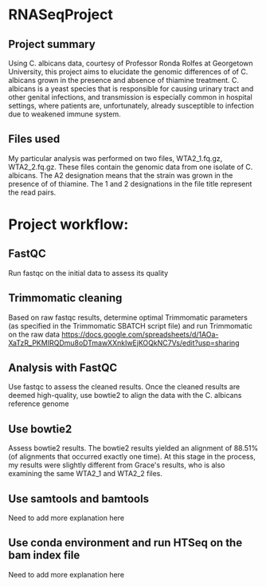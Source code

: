 # RNASeqProject
## Project summary
Using C. albicans data, courtesy of Professor Ronda Rolfes at Georgetown University, this project aims to elucidate the genomic differences of of C. albicans grown in the presence and absence of thiamine treatment. C. albicans is a yeast species that is responsible for causing urinary tract and other genital infections, and transmission is especially common in hospital settings, where patients are, unfortunately, already susceptible to infection due to weakened immune system.
## Files used
My particular analysis was performed on two files, WTA2_1.fq.gz, WTA2_2.fq.gz. These files contain the genomic data from one isolate of C. albicans. The A2 designation means that the strain was grown in the presence of of thiamine. The 1 and 2 designations in the file title represent the read pairs. 
# Project workflow:
## FastQC
Run fastqc on the initial data to assess its quality
## Trimmomatic cleaning
Based on raw fastqc results, determine optimal Trimmomatic parameters (as specified in the Trimmomatic SBATCH script file) and run Trimmomatic on the raw data
https://docs.google.com/spreadsheets/d/1AOa-XaTzR_PKMIRQDmu8oDTmawXXnkIwEjKOQkNC7Vs/edit?usp=sharing
## Analysis with FastQC
Use fastqc to assess the cleaned results. Once the cleaned results are deemed high-quality, use bowtie2 to align the data with the C. albicans reference genome
## Use bowtie2
Assess bowtie2 results. The bowtie2 results yielded an alignment of 88.51% (of alignments that occurred exactly one time). At this stage in the process, my results were slightly different from Grace's results, who is also examining the same WTA2_1 and WTA2_2 files. 
## Use samtools and bamtools
Need to add more explanation here
## Use conda environment and run HTSeq on the bam index file
Need to add more explanation here
